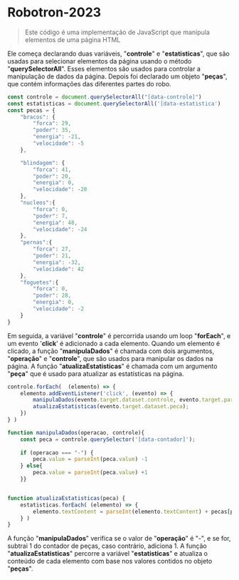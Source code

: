 # Robotron-2023
>Este código é uma implementação de JavaScript que manipula elementos de uma página HTML

Ele começa declarando duas variáveis, "**controle**" e "**estatisticas**", que são usadas para selecionar elementos da página usando o método "**querySelectorAll**".
Esses elementos são usados para controlar a manipulação de dados da página. Depois foi declarado um objeto "**peças**", que contém informações das diferentes partes do robo.
```Javascript
const controle = document.querySelectorAll("[data-controle]")
const estatisticas = document.querySelectorAll('[data-estatistica')
const pecas = {
    "bracos": {
        "forca": 29,
        "poder": 35,
        "energia": -21,
        "velocidade": -5
    },

    "blindagem": {
        "forca": 41,
        "poder": 20,
        "energia": 0,
        "velocidade": -20
    },
    "nucleos":{
        "forca": 0,
        "poder": 7,
        "energia": 48,
        "velocidade": -24
    },
    "pernas":{
        "forca": 27,
        "poder": 21,
        "energia": -32,
        "velocidade": 42
    },
    "foguetes":{
        "forca": 0,
        "poder": 28,
        "energia": 0,
        "velocidade": -2
    }
}
```

Em seguida, a variável "**controle**" é percorrida usando um loop "**forEach**", e um evento '**click**' é adicionado a cada elemento. Quando um elemento é clicado, a função "**manipulaDados**" é chamada com dois argumentos, "**operação**" e "**controle**", que são usados para manipular os dados na página. A função "**atualizaEstatisticas**" é chamada com um argumento "**peça**" que é usado para atualizar as estatísticas na página.

```Javascript
controle.forEach(  (elemento) => {
    elemento.addEventListener('click', (evento) => {
        manipulaDados(evento.target.dataset.controle, evento.target.parentNode);
        atualizaEstatisticas(evento.target.dataset.peca);
    })
} )

function manipulaDados(operacao, controle){
    const peca = controle.querySelector('[data-contador]');
    
    if (operacao === "-") {
        peca.value = parseInt(peca.value) -1
    } else{
        peca.value = parseInt(peca.value) +1
    }}


function atualizaEstatisticas(peca) {
    estatisticas.forEach( (elemento) => {
        elemento.textContent = parseInt(elemento.textContent) + pecas[peca][elemento.dataset.estatistica]
    } )
}

```


A função "**manipulaDados**" verifica se o valor de "**operação**" é "-", e se for, subtrai 1 do contador de peças, caso contrário, adiciona 1.
A função "**atualizaEstatisticas**" percorre a variável "**estatisticas**" e atualiza o conteúdo de cada elemento com base nos valores contidos no objeto "**peças**".
